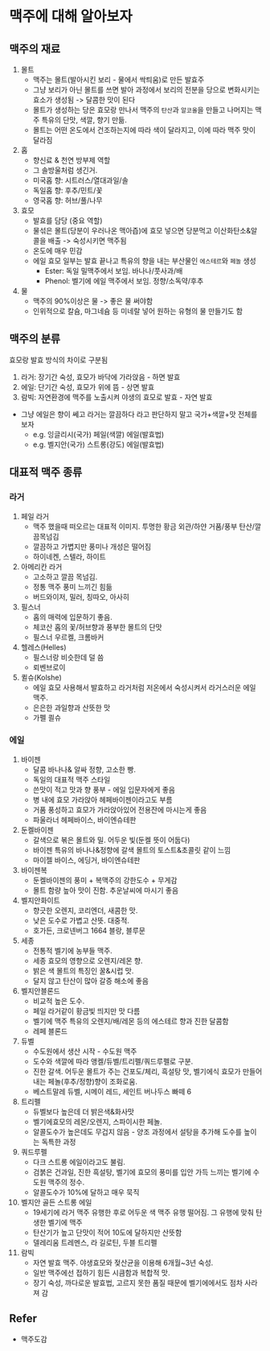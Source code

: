 # 맥주에 대해 알아보자

## 맥주의 재료
1. 몰트
    - 맥주는 몰트(발아시킨 보리 - 물에서 싹틔움)로 만든 발효주
    - 그냥 보리가 아닌 몰트를 쓰면 발아 과정에서 보리의 전분을 당으로 변화시키는 효소가 생성됨 -> 달콤한 맛이 된다
    - 몰트가 생성하는 당은 효모랑 만나서 맥주의 `탄산`과 `알코올`을 만들고 나머지는 맥주 특유의 단맛, 색깔, 향기 만듦.
    - 몰트는 어떤 온도에서 건조하는지에 따라 색이 달라지고, 이에 따라 맥주 맛이 달라짐
2. 홉
    - 향신료 & 천연 방부제 역할
    - 그 솔방울처럼 생긴거.
    - 미국홉 향: 시트러스/열대과일/솔
    - 독일홉 향: 후추/민트/꽃
    - 영국홉 향: 허브/풀/나무
3. 효모
    - 발효를 담당 (중요 역할)
    - 물섞은 몰트(당분이 우러나온 맥아즙)에 효모 넣으면 당분먹고 이산화탄소&알콜을 배출 -> 숙성시키면 맥주됨
    - 온도에 매우 민감
    - 에일 효모 일부는 발효 끝나고 특유의 향을 내는 부산물인 `에스테르`와 `페놀` 생성
        + Ester: 독일 밀맥주에서 보임. 바나나/풋사과/배
        + Phenol: 벨기에 에일 맥주에서 보임. 정향/소독약/후추
4. 물
    - 맥주의 90%이상은 물 -> 좋은 물 써야함
    - 인위적으로 칼슘, 마그네슘 등 미네랄 넣어 원하는 유형의 물 만들기도 함

## 맥주의 분류
효모랑 발효 방식의 차이로 구분됨

1. 라거: 장기간 숙성, 효모가 바닥에 가라앉음 - 하면 발효
2. 에일: 단기간 숙성, 효모가 위에 뜸 - 상면 발효
3. 람빅: 자연환경에 맥주를 노출시켜 야생의 효모로 발효 - 자연 발효

- 그냥 에일은 향이 쎄고 라거는 깔끔하다 라고 판단하지 말고 국가+색깔+맛 전체를 보자
    + e.g. 잉글리시(국가) 페일(색깔) 에일(발효법)
    + e.g. 벨지안(국가) 스트롱(강도) 에일(발효법)

## 대표적 맥주 종류
### 라거
1. 페일 라거
    - 맥주 했을때 떠오르는 대표적 이미지. 투명한 황금 외관/하얀 거품/풍부 탄산/깔끔목넘김
    - 깔끔하고 가볍지만 풍미나 개성은 떨어짐
    - 하이네켄, 스텔라, 하이트
2. 아메리칸 라거
    - 고소하고 깔끔 목넘김.
    - 정통 맥주 풍미 느끼긴 힘듦
    - 버드와이저, 밀러, 칭따오, 아사히
3. 필스너
    - 홉의 매력에 입문하기 좋음.
    - 체코산 홉의 꽃/허브향과 풍부한 몰트의 단맛
    - 필스너 우르켈, 크롬바커
4. 헬레스(Helles)
    - 필스너랑 비슷한데 덜 씀
    - 뢰벤브로이
5. 퀼슈(Kolshe)
    - 에일 효모 사용해서 발효하고 라거처럼 저온에서 숙성시켜서 라거스러운 에일맥주.
    - 은은한 과일향과 산뜻한 맛
    - 가펠 쾰슈

### 에일
1. 바이젠
    - 달콤 바나나& 알싸 정향, 고소한 빵.
    - 독일의 대표적 맥주 스타일
    - 쓴맛이 적고 맛과 향 풍부 - 에일 입문자에게 좋음
    - 병 내에 효모 가라앉아 헤페바이젠이라고도 부름
    - 거품 풍성하고 효모가 가라앉아있어 전용잔에 마시는게 좋음
    - 파울라너 헤페바이스, 바이엔슈테판
2. 둔켈바이젠
    - 갈색으로 볶은 몰트와 밀. 어두운 빛(둔켈 뜻이 어둡다)
    - 바이젠 특유의 바나나&정향에 갈색 몰트의 토스트&초콜릿 같이 느낌
    - 마이젤 바이스, 에딩거, 바이엔슈테판
3. 바이젠복
    - 둔켈바이젠의 풍미 + 복맥주의 강한도수 + 무게감
    - 몰트 함량 높아 맛이 진함. 추운날씨에 마시기 좋음
4. 벨지안화이트
    - 향긋한 오렌지, 코리엔더, 새콤한 맛.
    - 낮은 도수로 가볍고 산뜻. 대중적.
    - 호가든, 크로넨버그 1664 블랑, 블루문
5. 세종
    - 전통적 벨기에 농부들 맥주.
    - 세종 효모의 영향으로 오렌지/레몬 향.
    - 밝은 색 몰트의 특징인 꿀&시럽 맛.
    - 달지 않고 탄산이 많아 갈증 해소에 좋음
6. 벨지안블론드
    - 비교적 높은 도수.
    - 페일 라거같이 황금빛 띄지만 맛 다름
    - 벨기에 맥주 특유의 오렌지/배/레몬 등의 에스테르 향과 진한 달콤함
    - 레페 블론드
7. 듀벨
    - 수도원에서 생산 시작 - 수도원 맥주
    - 도수와 색깔에 따라 앵켈/듀벨/트리펠/쿼드루펠로 구분.
    - 진한 갈색. 어두운 몰트가 주는 건포도/체리, 흑설탕 맛, 벨기에식 효모가 만들어내는 페놀(후추/정향)향이 조화로움.
    - 베스트말레 듀벨, 시메이 레드, 세인트 버나두스 빠떼 6
8. 트리펠
    - 듀벨보다 높은데 더 밝은색&화사맛
    - 벨기에효모의 레몬/오렌지, 스파이시한 페놀.
    - 알콜도수가 높은데도 무겁지 않음 - 양조 과정에서 설탕을 추가해 도수를 높이는 독특한 과정
9. 쿼드루펠
    - 다크 스트롱 에일이라고도 불림.
    - 검붉은 건과일, 진한 흑설탕, 벨기에 효모의 풍미를 입안 가득 느끼는 벨기에 수도원 맥주의 정수.
    - 알콜도수가 10%에 달하고 매우 묵직
10. 벨지안 골든 스트롱 에일
    - 19세기에 라거 맥주 유행한 후로 어두운 색 맥주 유행 떨어짐. 그 유행에 맞춰 탄생한 벨기에 맥주  
    - 탄산기가 높고 단맛이 적어 10도에 달하지만 산뜻함
    - 델레리움 트레멘스, 라 길로틴, 두블 트리펠
11. 람빅
    - 자연 발효 맥주. 야생효모와 젖산균을 이용해 6개월~3년 숙성.
    - 일반 맥주에선 접하기 힘든 시큼함과 복합적 맛.
    - 장기 숙성, 까다로운 발효법, 고르지 못한 품질 때문에 벨기에에서도 점차 사라져 감

## Refer
- 맥주도감
